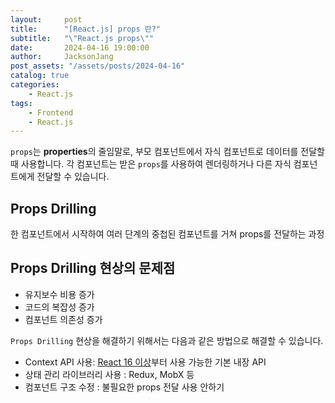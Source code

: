 ```yaml
---
layout:     post
title:      "[React.js] props 란?"
subtitle:   "\"React.js props\""
date:       2024-04-16 19:00:00
author:     JacksonJang
post_assets: "/assets/posts/2024-04-16"
catalog: true
categories:
    - React.js
tags:
    - Frontend
    - React.js
---
```

`props`는 **properties**의 줄임말로, 부모 컴포넌트에서 자식 컴포넌트로 데이터를 전달할 때 사용합니다.
각 컴포넌트는 받은 `props`를 사용하여 렌더링하거나 다른 자식 컴포넌트에게 전달할 수 있습니다.

## Props Drilling
한 컴포넌트에서 시작하여 여러 단계의 중첩된 컴포넌트를 거쳐 props를 전달하는 과정

## Props Drilling 현상의 문제점
- 유지보수 비용 증가
- 코드의 복잡성 증가
- 컴포넌트 의존성 증가

`Props Drilling` 현상을 해결하기 위해서는 다음과 같은 방법으로 해결할 수 있습니다.
- Context API 사용: [React 16 이상](https://ko.legacy.reactjs.org/blog/2019/02/06/react-v16.8.0.html)부터 사용 가능한 기본 내장 API
- 상태 관리 라이브러리 사용 : Redux, MobX 등
- 컴포넌트 구조 수정 : 불필요한 props 전달 사용 안하기
